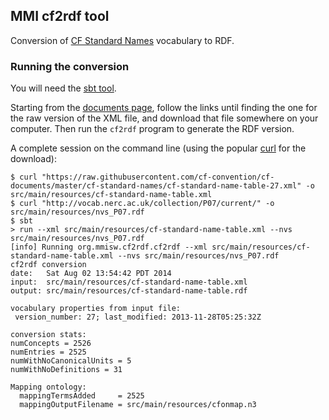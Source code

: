 ## MMI cf2rdf tool ##

Conversion of [CF Standard Names](http://cfconventions.org/documents.html) vocabulary to RDF.


### Running the conversion ###

You will need the [sbt tool](http://www.scala-sbt.org/download.html).

Starting from the [documents page](http://cfconventions.org/documents.html), follow the links
until finding the one for the raw version of the XML file, and download that file somewhere
on your computer. Then run the `cf2rdf` program to generate the RDF version.

A complete session on the command line (using the popular [curl](http://curl.haxx.se/) for the download):

```shell
$ curl "https://raw.githubusercontent.com/cf-convention/cf-documents/master/cf-standard-names/cf-standard-name-table-27.xml" -o src/main/resources/cf-standard-name-table.xml
$ curl "http://vocab.nerc.ac.uk/collection/P07/current/" -o src/main/resources/nvs_P07.rdf
$ sbt
> run --xml src/main/resources/cf-standard-name-table.xml --nvs src/main/resources/nvs_P07.rdf
[info] Running org.mmisw.cf2rdf.cf2rdf --xml src/main/resources/cf-standard-name-table.xml --nvs src/main/resources/nvs_P07.rdf
cf2rdf conversion
date:   Sat Aug 02 13:54:42 PDT 2014
input:  src/main/resources/cf-standard-name-table.xml
output: src/main/resources/cf-standard-name-table.rdf

vocabulary properties from input file:
 version_number: 27; last_modified: 2013-11-28T05:25:32Z

conversion stats:
numConcepts = 2526
numEntries = 2525
numWithNoCanonicalUnits = 5
numWithNoDefinitions = 31

Mapping ontology:
  mappingTermsAdded     = 2525
  mappingOutputFilename = src/main/resources/cfonmap.n3
```
